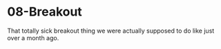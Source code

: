 # 08-Breakout
That totally sick breakout thing we were actually supposed to do like just over a month ago.
